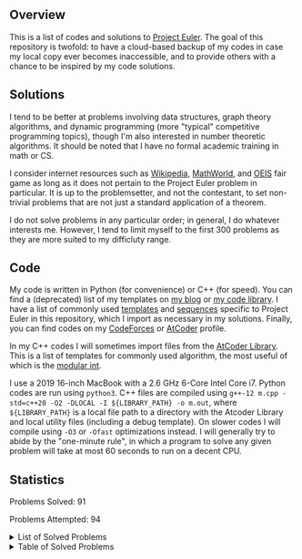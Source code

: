 ## Overview
This is a list of codes and solutions to [Project Euler](https://projecteuler.net/). The goal of this repository is twofold: to have a cloud-based backup of my codes in case my local copy ever becomes inaccessible, and to provide others with a chance to be inspired by my code solutions. 

## Solutions
I tend to be better at problems involving data structures, graph theory algorithms, and dynamic programming (more "typical" competitive programming topics), though I'm also interested in number theoretic algorithms. It should be noted that I have no formal academic training in math or CS. 

I consider internet resources such as [Wikipedia](https://en.wikipedia.org/wiki/Main_Page), [MathWorld](https://mathworld.wolfram.com/), and [OEIS](https://oeis.org/) fair game as long as it does not pertain to the Project Euler problem in particular. It is up to the problemsetter, and not the contestant, to set non-trivial problems that are not just a standard application of a theorem. 

I do not solve problems in any particular order; in general, I do whatever interests me. However, I tend to limit myself to the first 300 problems as they are more suited to my difficluty range. 

## Code
My code is written in Python (for convenience) or C++ (for speed). You can find a (deprecated) list of my templates on [my blog](https://dustin-miao.github.io/) or [my code library](https://dustin-miao.github.io/library/). I have a list of commonly used [templates](templates) and [sequences](sequences) specific to Project Euler in this repository, which I import as necessary in my solutions.  Finally, you can find codes on my [CodeForces](https://codeforces.com/profile/dutin) or [AtCoder](https://atcoder.jp/users/dutinmeow) profile. 

In my C++ codes I will sometimes import files from the [AtCoder Library](https://atcoder.github.io/ac-library/production/document_en/index.html). This is a list of templates for commonly used algorithm, the most useful of which is the [modular int](https://atcoder.github.io/ac-library/production/document_en/modint.html). 

I use a 2019 16-inch MacBook with a 2.6 GHz 6-Core Intel Core i7. Python codes are run using `python3`. C++ files are  compiled using `g++-12 m.cpp -std=c++20 -O2 -DLOCAL -I ${LIBRARY_PATH} -o m.out`, where `${LIBRARY_PATH}` is a local file path to a directory with the Atcoder Library and local utility files (including a debug template). On slower codes I will compile using `-O3` or `-Ofast` optimizations instead. I will generally try to abide by the "one-minute rule", in which a program to solve any given problem will take at most 60 seconds to run on a decent CPU. 

## Statistics


Problems Solved: 91

Problems Attempted: 94

<details><summary>List of Solved Problems</summary>

- [1: multiples of 3 or 5](0001-multiples-of-3-or-5)
- [2: even fibonacci numbers](0002-even-fibonacci-numbers)
- [3: largest prime factor](0003-largest-prime-factor)
- [4: largest palindrome product](0004-largest-palindrome-product)
- [5: smallest multiple](0005-smallest-multiple)
- [6: sum square difference](0006-sum-square-difference)
- [7: 10001st prime](0007-10001st-prime)
- [8: largest product in a series](0008-largest-product-in-a-series)
- [9: special pythagorean triple](0009-special-pythagorean-triple)
- [10: summation of primes](0010-summation-of-primes)
- [11: largest product in a grid](0011-largest-product-in-a-grid)
- [12: highly divisible triangular number](0012-highly-divisible-triangular-number)
- [13: large sum](0013-large-sum)
- [14: longest collatz sequence](0014-longest-collatz-sequence)
- [15: lattice paths](0015-lattice-paths)
- [16: power digit sum](0016-power-digit-sum)
- [17: number letter counts](0017-number-letter-counts)
- [18: maximum path sum i](0018-maximum-path-sum-i)
- [19: counting sundays](0019-counting-sundays)
- [20: factorial digit sum](0020-factorial-digit-sum)
- [21: amicable numbers](0021-amicable-numbers)
- [22: names score](0022-names-score)
- [23: non abundant sums](0023-non-abundant-sums)
- [24: lexicographic permutations](0024-lexicographic-permutations)
- [25: 1000 digit fibonacci number](0025-1000-digit-fibonacci-number)
- [26: reciprocal cycles](0026-reciprocal-cycles)
- [27: quadratic primes](0027-quadratic-primes)
- [28: number spiral diagonals](0028-number-spiral-diagonals)
- [29: distinct powers](0029-distinct-powers)
- [30: digit fifth powers](0030-digit-fifth-powers)
- [31: coin sums](0031-coin-sums)
- [32: pandigital products](0032-pandigital-products)
- [33: digit cancelling fractions](0033-digit-cancelling-fractions)
- [34: digit factorials](0034-digit-factorials)
- [35: circular primes](0035-circular-primes)
- [36: double base polindrome](0036-double-base-polindrome)
- [37: truncatable primes](0037-truncatable-primes)
- [38: pandigital multiples](0038-pandigital-multiples)
- [40: champernownes constant](0040-champernownes-constant)
- [42: coded triangle numbers](0042-coded-triangle-numbers)
- [44: pentagon numbers](0044-pentagon-numbers)
- [45: triangular pentagonal and hexagonal](0045-triangular-pentagonal-and-hexagonal)
- [47: distinct prime factors](0047-distinct-prime-factors)
- [48: self powers](0048-self-powers)
- [49: prime permutations](0049-prime-permutations)
- [50: consecutive prime sum](0050-consecutive-prime-sum)
- [51: prime digit replacements](0051-prime-digit-replacements)
- [52: permuted multiples](0052-permuted-multiples)
- [53: combinatoric selections](0053-combinatoric-selections)
- [54: poker hands](0054-poker-hands)
- [55: lychrel numbers](0055-lychrel-numbers)
- [56: powerful digit sum](0056-powerful-digit-sum)
- [57: square roots convergents](0057-square-roots-convergents)
- [58: spiral primes](0058-spiral-primes)
- [59: xor decryption](0059-xor-decryption)
- [67: maximum path sum ii](0067-maximum-path-sum-ii)
- [68: magic 5 gon ring](0068-magic-5-gon-ring)
- [69: totient maximum](0069-totient-maximum)
- [70: totient permutation](0070-totient-permutation)
- [71: ordered fractions](0071-ordered-fractions)
- [72: counting fractions](0072-counting-fractions)
- [74: digit factorial chains](0074-digit-factorial-chains)
- [75: singular integer right triangles](0075-singular-integer-right-triangles)
- [76: counting summations](0076-counting-summations)
- [81: path sum two ways](0081-path-sum-two-ways)
- [82: path sum three ways](0082-path-sum-three-ways)
- [83: path sum four ways](0083-path-sum-four-ways)
- [85: counting rectangles](0085-counting-rectangles)
- [87: prime power triples](0087-prime-power-triples)
- [92: square digit chains](0092-square-digit-chains)
- [96: su doku](0096-su-doku)
- [97: large non mersenne prime](0097-large-non-mersenne-prime)
- [99: largest exponential](0099-largest-exponential)
- [102: triangle containment](0102-triangle-containment)
- [104: pandigital fibonacci ends](0104-pandigital-fibonacci-ends)
- [114: counting block combinations i](0114-counting-block-combinations-i)
- [115: counting block combinations ii](0115-counting-block-combinations-ii)
- [116: red green or blue tiles](0116-red-green-or-blue-tiles)
- [117: red green and blue tiles](0117-red-green-and-blue-tiles)
- [179: consecutive positive divisors](0179-consecutive-positive-divisors)
- [191: prize strings](0191-prize-strings)
- [204: generalised hamming numbers](0204-generalised-hamming-numbers)
- [205: dice game](0205-dice-game)
- [206: concealed square](0206-concealed-square)
- [258: a lagged fibonacci sequence](0258-a-lagged-fibonacci-sequence)
- [301: nim](0301-nim)
- [386: maximum length of an antichain](0386-maximum-length-of-an-antichain)
- [497: drunken tower of hanoi](0497-drunken-tower-of-hanoi)
- [500: problem 500](0500-problem-500)
- [686: powers of two](0686-powers-of-two)
- [808: reversible prime squares](0808-reversible-prime-squares)
</details>

<details><summary>Table of Solved Problems</summary>

|<!---->|<!---->|<!---->|<!---->|<!---->|<!---->|<!---->|<!---->|<!---->|<!---->|
|:-----:|:-----:|:-----:|:-----:|:-----:|:-----:|:-----:|:-----:|:-----:|:-----:|
|[1](0001-multiples-of-3-or-5)|[2](0002-even-fibonacci-numbers)|[3](0003-largest-prime-factor)|[4](0004-largest-palindrome-product)|[5](0005-smallest-multiple)|[6](0006-sum-square-difference)|[7](0007-10001st-prime)|[8](0008-largest-product-in-a-series)|[9](0009-special-pythagorean-triple)|[10](0010-summation-of-primes)|
|[11](0011-largest-product-in-a-grid)|[12](0012-highly-divisible-triangular-number)|[13](0013-large-sum)|[14](0014-longest-collatz-sequence)|[15](0015-lattice-paths)|[16](0016-power-digit-sum)|[17](0017-number-letter-counts)|[18](0018-maximum-path-sum-i)|[19](0019-counting-sundays)|[20](0020-factorial-digit-sum)|
|[21](0021-amicable-numbers)|[22](0022-names-score)|[23](0023-non-abundant-sums)|[24](0024-lexicographic-permutations)|[25](0025-1000-digit-fibonacci-number)|[26](0026-reciprocal-cycles)|[27](0027-quadratic-primes)|[28](0028-number-spiral-diagonals)|[29](0029-distinct-powers)|[30](0030-digit-fifth-powers)|
|[31](0031-coin-sums)|[32](0032-pandigital-products)|[33](0033-digit-cancelling-fractions)|[34](0034-digit-factorials)|[35](0035-circular-primes)|[36](0036-double-base-polindrome)|[37](0037-truncatable-primes)|[38](0038-pandigital-multiples)||[40](0040-champernownes-constant)|
||[42](0042-coded-triangle-numbers)||[44](0044-pentagon-numbers)|[45](0045-triangular-pentagonal-and-hexagonal)||[47](0047-distinct-prime-factors)|[48](0048-self-powers)|[49](0049-prime-permutations)|[50](0050-consecutive-prime-sum)|
|[51](0051-prime-digit-replacements)|[52](0052-permuted-multiples)|[53](0053-combinatoric-selections)|[54](0054-poker-hands)|[55](0055-lychrel-numbers)|[56](0056-powerful-digit-sum)|[57](0057-square-roots-convergents)|[58](0058-spiral-primes)|[59](0059-xor-decryption)||
|||||||[67](0067-maximum-path-sum-ii)|[68](0068-magic-5-gon-ring)|[69](0069-totient-maximum)|[70](0070-totient-permutation)|
|[71](0071-ordered-fractions)|[72](0072-counting-fractions)||[74](0074-digit-factorial-chains)|[75](0075-singular-integer-right-triangles)|[76](0076-counting-summations)|||||
|[81](0081-path-sum-two-ways)|[82](0082-path-sum-three-ways)|[83](0083-path-sum-four-ways)||[85](0085-counting-rectangles)||[87](0087-prime-power-triples)||||
||[92](0092-square-digit-chains)||||[96](0096-su-doku)|[97](0097-large-non-mersenne-prime)||[99](0099-largest-exponential)||
||[102](0102-triangle-containment)||[104](0104-pandigital-fibonacci-ends)|||||||
||||[114](0114-counting-block-combinations-i)|[115](0115-counting-block-combinations-ii)|[116](0116-red-green-or-blue-tiles)|[117](0117-red-green-and-blue-tiles)||||
||||||||||<br>|
||||||||||<br>|
||||||||||<br>|
||||||||||<br>|
||||||||||<br>|
|||||||||[179](0179-consecutive-positive-divisors)||
||||||||||<br>|
|[191](0191-prize-strings)||||||||||
||||[204](0204-generalised-hamming-numbers)|[205](0205-dice-game)|[206](0206-concealed-square)|||||
||||||||||<br>|
||||||||||<br>|
||||||||||<br>|
||||||||||<br>|
||||||||[258](0258-a-lagged-fibonacci-sequence)|||
||||||||||<br>|
||||||||||<br>|
||||||||||<br>|
||||||||||<br>|
|[301](0301-nim)||||||||||
||||||||||<br>|
||||||||||<br>|
||||||||||<br>|
||||||||||<br>|
||||||||||<br>|
||||||||||<br>|
||||||||||<br>|
||||||[386](0386-maximum-length-of-an-antichain)|||||
||||||||||<br>|
||||||||||<br>|
||||||||||<br>|
||||||||||<br>|
||||||||||<br>|
||||||||||<br>|
||||||||||<br>|
||||||||||<br>|
||||||||||<br>|
||||||||||<br>|
|||||||[497](0497-drunken-tower-of-hanoi)|||[500](0500-problem-500)|
||||||||||<br>|
||||||||||<br>|
||||||||||<br>|
||||||||||<br>|
||||||||||<br>|
||||||||||<br>|
||||||||||<br>|
||||||||||<br>|
||||||||||<br>|
||||||||||<br>|
||||||||||<br>|
||||||||||<br>|
||||||||||<br>|
||||||||||<br>|
||||||||||<br>|
||||||||||<br>|
||||||||||<br>|
||||||||||<br>|
||||||[686](0686-powers-of-two)|||||
||||||||||<br>|
||||||||||<br>|
||||||||||<br>|
||||||||||<br>|
||||||||||<br>|
||||||||||<br>|
||||||||||<br>|
||||||||||<br>|
||||||||||<br>|
||||||||||<br>|
||||||||||<br>|
||||||||[808](0808-reversible-prime-squares)|||
||||||||||<br>|
||||||||||<br>|
</details>



